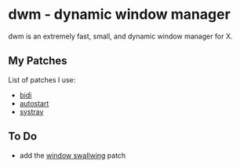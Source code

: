 # dwm - dynamic window manager

dwm is an extremely fast, small, and dynamic window manager for X.

## My Patches

List of patches I use:

- [bidi](https://dwm.suckless.org/patches/bidi/)
- [autostart](https://dwm.suckless.org/patches/autostart/)
- [systray](https://dwm.suckless.org/patches/systray/)

## To Do

- add the [window swallwing](https://dwm.suckless.org/patches/swallow/) patch
